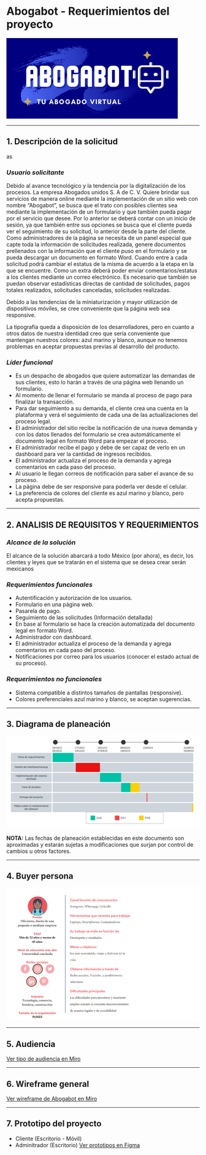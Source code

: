# Abogabot - Requerimientos del proyecto
![Logo de la aplicación](./img/Abogabot%20logo.png)

---
## 1. Descripción de la solicitud
as
### *Usuario solicitante*

Debido al avance tecnológico y la tendencia por la digitalización de los procesos. La empresa Abogados unidos S. A de C. V. Quiere brindar sus servicios de manera online mediante la implementación de un sitio web con nombre “Abogabot”, se busca que el trato con posibles clientes sea mediante la implementación de un formulario y que también pueda pagar por el servicio que desee. Por lo anterior se deberá contar con un inicio de sesión, ya que también entre sus opciones se busca que el cliente pueda ver el seguimiento de su solicitud, lo anterior desde la parte del cliente.
Como administradores de la página se necesita de un panel especial que capte toda la información de solicitudes realizada, genere documentos prellenados con la información que el cliente puso en el formulario y se pueda descargar un documento en formato Word. Cuando entre a cada solicitud podrá cambiar el estatus de la misma de acuerdo a la etapa en la que se encuentre. Como un extra deberá poder enviar comentarios/estatus a los clientes mediante un correo electrónico. Es necesario que también se puedan observar estadísticas directas de cantidad de solicitudes, pagos totales realizados, solicitudes canceladas, solicitudes realizadas.

Debido a las tendencias de la miniaturización y mayor utilización de dispositivos móviles, se cree conveniente que la página web sea responsive.

La tipografía queda a disposición de los desarrolladores, pero en cuanto a otros datos de nuestra identidad creo que sería conveniente que mantengan nuestros colores: azul marino y blanco, aunque no tenemos problemas en aceptar propuestas previas al desarrollo del producto.

### *Líder funcional*
- Es un despacho de abogados que quiere automatizar las demandas de sus clientes, esto lo harán a través de una página web llenando un formulario.
- Al momento de llenar el formulario se manda al proceso de pago para finalizar la transacción.
- Para dar seguimiento a su demanda, el cliente crea una cuenta en la plataforma y verá el seguimiento de cada una de las actualizaciones del proceso legal.
- El administrador del sitio recibe la notificación de una nueva demanda y con los datos llenados del formulario se crea automáticamente el documento legal en formato Word para empezar el proceso.
- El administrador recibe el pago y debe de ser capaz de verlo en un dashboard para ver la cantidad de ingresos recibidos.
- El administrador actualiza el proceso de la demanda y agrega comentarios en cada paso del proceso.
- Al usuario le llegan correos de notificación para saber el avance de su proceso.
- La página debe de ser responsive para poderla ver desde el celular.
- La preferencia de colores del cliente es azul marino y blanco, pero acepta propuestas.

---
## 2. ANALISIS DE REQUISITOS Y REQUERIMIENTOS

### *Alcance de la solución*
El alcance de la solución abarcará a todo México (por ahora), es decir, los clientes y leyes que se tratarán en el sistema que se desea crear serán mexicanos


### *Requerimientos funcionales*
- Autentificación y autorización de los usuarios.
- Formulario en una página web.
- Pasarela de pago.
- Seguimiento de las solicitudes (Información detallada)
- En base al formulario se hace la creación automatizada del documento legal en formato Word.
- Administrador con dashboard.
- El administrador actualiza el proceso de la demanda y agrega comentarios en cada paso del proceso.
- Notificaciones por correo para los usuarios (conocer el estado actual de su proceso).


### *Requerimientos no funcionales*
- Sistema compatible a distintos tamaños de pantallas (responsive).
- Colores preferenciales azul marino y blanco, se aceptan sugerencias.


---
## 3. Diagrama de planeación 
![Fechas para las actividades del proyecto](./img/Hitos.PNG)

**NOTA:** Las fechas de planeación establecidas en este documento son aproximadas y estarán sujetas a modificaciones que surjan por control de cambios u otros factores. 

---
## 4. Buyer persona
![Perfil del usuario general](./img/buyer%20personas.PNG)

---
## 5. Audiencia
[Ver tipo de audiencia en Miro](https://miro.com/app/live-embed/uXjVPNUIFLw=/?moveToViewport=934,-163,3457,1055&embedId=663454855673)

---
## 6. Wireframe general
[Ver wireframe de Abogabot en Miro](https://miro.com/app/live-embed/uXjVPNUb3LU=/?moveToViewport=-2123,-1472,13264,3559&embedId=857525961566)

---
## 7. Prototipo del proyecto
- Cliente (Escritorio - Móvil)
- Adminitrador (Escritorio)
[Ver prototipos en Figma](https://www.figma.com/embed?embed_host=share&url=https%3A%2F%2Fwww.figma.com%2Fproto%2FxMU3jMXnWE0BRekPkaxeLT%2FAbogabot%3Fnode-id%3D6%253A1017%26scaling%3Dscale-down%26page-id%3D0%253A1%26starting-point-node-id%3D2%253A12%26show-proto-sidebar%3D1)

















